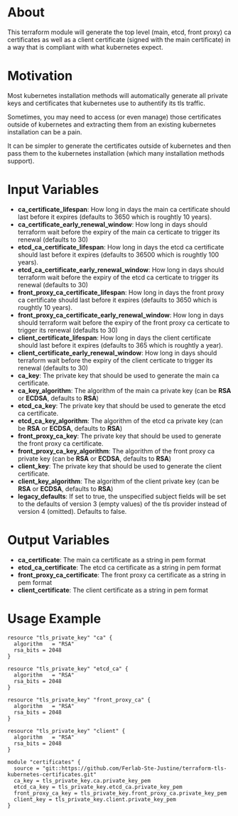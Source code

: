 # About

This terraform module will generate the top level (main, etcd, front proxy) ca certificates as well as a client certificate (signed with the main certificate) in a way that is compliant with what kubernetes expect.

# Motivation

Most kubernetes installation methods will automatically generate all private keys and certificates that kubernetes use to authentify its tls traffic.

Sometimes, you may need to access (or even manage) those certificates outside of kubernetes and extracting them from an existing kubernetes installation can be a pain.

It can be simpler to generate the certificates outside of kubernetes and then pass them to the kubernetes installation (which many installation methods support).

# Input Variables

- **ca_certificate_lifespan**: How long in days the main ca certificate should last before it expires (defaults to 3650 which is roughtly 10 years).
- **ca_certificate_early_renewal_window**: How long in days should terraform wait before the expiry of the main ca certicate to trigger its renewal (defaults to 30)
- **etcd_ca_certificate_lifespan**: How long in days the etcd ca certificate should last before it expires (defaults to 36500 which is roughtly 100 years).
- **etcd_ca_certificate_early_renewal_window**: How long in days should terraform wait before the expiry of the etcd ca certicate to trigger its renewal (defaults to 30)
- **front_proxy_ca_certificate_lifespan**: How long in days the front proxy ca certificate should last before it expires (defaults to 3650 which is roughtly 10 years).
- **front_proxy_ca_certificate_early_renewal_window**: How long in days should terraform wait before the expiry of the front proxy ca certicate to trigger its renewal (defaults to 30)
- **client_certificate_lifespan**: How long in days the client certificate should last before it expires (defaults to 365 which is roughtly a year).
- **client_certificate_early_renewal_window**: How long in days should terraform wait before the expiry of the client certicate to trigger its renewal (defaults to 30)
- **ca_key**: The private key that should be used to generate the main ca certificate.
- **ca_key_algorithm**: The algorithm of the main ca private key (can be **RSA** or **ECDSA**, defaults to **RSA**)
- **etcd_ca_key**: The private key that should be used to generate the etcd ca certificate.
- **etcd_ca_key_algorithm**: The algorithm of the etcd ca private key (can be **RSA** or **ECDSA**, defaults to **RSA**)
- **front_proxy_ca_key**: The private key that should be used to generate the front proxy ca certificate.
- **front_proxy_ca_key_algorithm**: The algorithm of the front proxy ca private key (can be **RSA** or **ECDSA**, defaults to **RSA**)
- **client_key**: The private key that should be used to generate the client certificate.
- **client_key_algorithm**: The algorithm of the client private key (can be **RSA** or **ECDSA**, defaults to **RSA**)
- **legacy_defaults**: If set to true, the unspecified subject fields will be set to the defaults of version 3 (empty values) of the tls provider instead of version 4 (omitted). Defaults to false.

# Output Variables

- **ca_certificate**: The main ca certificate as a string in pem format
- **etcd_ca_certificate**: The etcd ca certificate as a string in pem format
- **front_proxy_ca_certificate**: The front proxy ca certificate as a string in pem format
- **client_certificate**: The client certificate as a string in pem format

# Usage Example

```
resource "tls_private_key" "ca" {
  algorithm   = "RSA"
  rsa_bits = 2048
}

resource "tls_private_key" "etcd_ca" {
  algorithm   = "RSA"
  rsa_bits = 2048
}

resource "tls_private_key" "front_proxy_ca" {
  algorithm   = "RSA"
  rsa_bits = 2048
}

resource "tls_private_key" "client" {
  algorithm   = "RSA"
  rsa_bits = 2048
}

module "certificates" {
  source = "git::https://github.com/Ferlab-Ste-Justine/terraform-tls-kubernetes-certificates.git"
  ca_key = tls_private_key.ca.private_key_pem
  etcd_ca_key = tls_private_key.etcd_ca.private_key_pem
  front_proxy_ca_key = tls_private_key.front_proxy_ca.private_key_pem
  client_key = tls_private_key.client.private_key_pem
}
```
